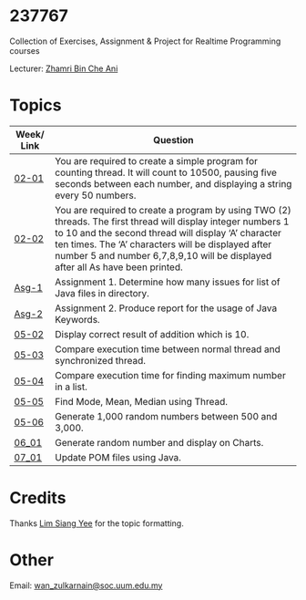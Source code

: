 # 237767

Collection of Exercises, Assignment & Project for Realtime Programming courses

Lecturer: [Zhamri Bin Che Ani](https://github.com/zhamri)

# Topics

| Week/ Link    | Question         |
| ------------- | -------------    |
| [02-01](https://github.com/wzul/237767/blob/master/ThreadIncrementNumbers.java) | You are required to create a simple program for counting thread. It will count to 10500, pausing five seconds between each number, and displaying a string every 50 numbers.|
| [02-02](https://github.com/wzul/237767/blob/master/JavaApplication5.java)| You are required to create a program by using TWO (2) threads. The first thread will display integer numbers 1 to 10 and the second thread will display ‘A’ character ten times. The ‘A’ characters will be displayed after number 5 and number 6,7,8,9,10 will be displayed after all As have been printed.|
| [Asg-1](https://github.com/wzul/237767_A1/)| Assignment 1. Determine how many issues for list of Java files in directory. |
| [Asg-2](https://github.com/wzul/237767_A2/)| Assignment 2. Produce report for the usage of Java Keywords. |
| [05-02](https://github.com/wzul/237767/blob/master/TestAtomicInteger1p.java)| Display correct result of addition which is 10. |
| [05-03](https://github.com/wzul/237767/blob/master/SynchronizedProof.java)| Compare execution time between normal thread and synchronized thread.|
| [05-04](https://github.com/wzul/237767/blob/master/FindMax1000000.java)| Compare execution time for finding maximum number in a list.|
| [05-05](https://github.com/wzul/237767/blob/master/Week0505.java)| Find Mode, Mean, Median using Thread.|
| [05-06](https://github.com/wzul/237767/blob/master/Week05_06.java)| Generate 1,000 random numbers between 500 and 3,000.|
| [06_01](https://github.com/wzul/237767/blob/master/06_01)| Generate random number and display on Charts.|
| [07_01](https://github.com/wzul/237767/blob/master/07_01)| Update POM files using Java.|

# Credits

Thanks [Lim Siang Yee](https://github.com/syeel) for the topic formatting.

# Other

Email: wan_zulkarnain@soc.uum.edu.my
